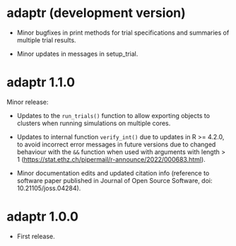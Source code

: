 # adaptr (development version)

* Minor bugfixes in print methods for trial specifications and summaries of multiple trial results.

* Minor updates in messages in setup_trial.

# adaptr 1.1.0

Minor release:

* Updates to the `run_trials()` function to allow exporting objects to clusters
when running simulations on multiple cores.

* Updates to internal function `verify_int()` due to updates in R >= 4.2.0, to
avoid incorrect error messages in future versions due to changed behaviour with
the `&&` function when used with arguments with length > 1
(https://stat.ethz.ch/pipermail/r-announce/2022/000683.html).

* Minor documentation edits and updated citation info (reference to software
paper published in Journal of Open Source Software, doi: 10.21105/joss.04284).

# adaptr 1.0.0

* First release.
